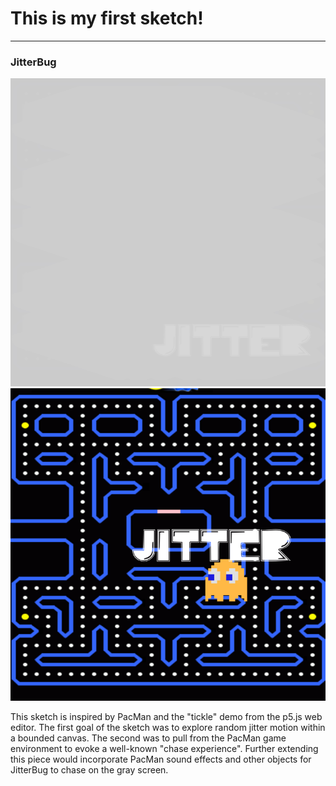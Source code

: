 # This is my first sketch!
------

### JitterBug

![Jitter](images/jitter1.png?raw=true "Jitter")
![Jitter](images/jitter2.png?raw=true "Jitter")

This sketch is inspired by PacMan and the "tickle" demo from the p5.js web editor. The first goal of the sketch was to explore random jitter motion within a bounded canvas. The second was to pull from the PacMan game environment to evoke a well-known "chase experience". Further extending this piece would incorporate PacMan sound effects and other objects for JitterBug to chase on the gray screen.   

